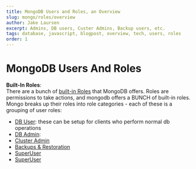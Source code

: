 ```yaml
---
title: MongoDB Users and Roles, an Overview
slug: mongo/roles/overview
author: Jake Laursen
excerpt: Admins, DB users, Custer Admins, Backup users, etc.
tags: database, javascript, blogpost, overview, tech, users, roles
order: 1
---
```


# MongoDB Users And Roles

**Built-In Roles**:  
There are a bunch of [built-in Roles](/mongo/roles/built-in) that MongoDB offers. Roles are permissions to take actions, and mongodb offers a BUNCH of built-in roles. Mongo breaks up their roles into role categories - each of these is a grouping of user roles:

- [DB User](/mongo/roles/db-user): these can be setup for clients who perform normal db operations
- [DB Admin](/mongo/roles/db-user):
- [Cluster Admin](/mongo/roles/cluster-admin)
- [Backups & Restoration](/mongo/roles/backup-restore)
- [SuperUser](/mongo/roles/super-user)
- [SuperUser](/mongo/roles/super-user)
